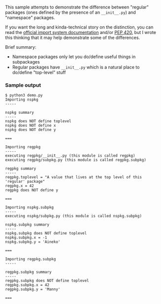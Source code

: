 This sample attempts to demonstrate the difference between "regular" packages
(ones defined by the presence of an `__init__.py`) and "namespace" packages.

If you want the long and kinda-technical story on the distinction, you can read
the [official import system documentation](https://docs.python.org/3/reference/import.html#packages)
and/or [PEP 420](https://peps.python.org/pep-0420/), but I wrote this thinking
that it may help demonstrate some of the differences.

Brief summary:

* Namespace packages only let you do/define useful things in subpackages  
* Regular packages have `__init__.py` which is a natural place to do/define "top-level" stuff

### Sample output

```
$ python3 demo.py
Importing nspkg
-----

nspkg summary
-----
nspkg does NOT define toplevel
nspkg does NOT define x
nspkg does NOT define y

===

Importing regpkg
-----
executing regpkg/__init__.py (this module is called regpkg)
executing regpkg/subpkg.py (this module is called regpkg.subpkg)

regpkg summary
-----
regpkg.toplevel = "A value that lives at the top level of this 'regular' package"
regpkg.x = 42
regpkg does NOT define y

===

Importing nspkg.subpkg
-----
executing nspkg/subpkg.py (this module is called nspkg.subpkg)

nspkg.subpkg summary
-----
nspkg.subpkg does NOT define toplevel
nspkg.subpkg.x = -1
nspkg.subpkg.y = 'Aineko'

===

Importing regpkg.subpkg
-----

regpkg.subpkg summary
-----
regpkg.subpkg does NOT define toplevel
regpkg.subpkg.x = 42
regpkg.subpkg.y = 'Manny'

===

```
